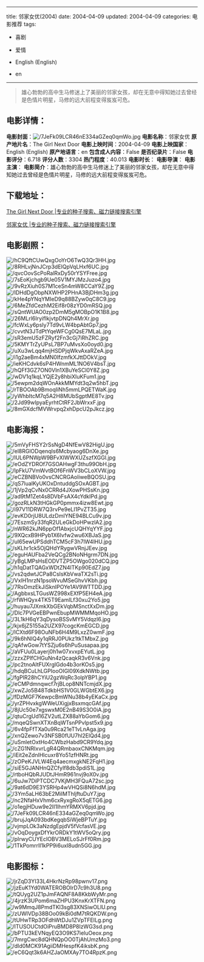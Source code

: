 
---
title: 邻家女优(2004)
date: 2004-04-09
updated: 2004-04-09
categories: 电影推荐
tags:
- 喜剧
- 爱情

- English (English)
- en
---


> 雄心勃勃的高中生马修迷上了美丽的邻家女孩，却在无意中得知她过去曾经是色情片明星，马修的远大前程变得岌岌可危。

## **电影详情**：

**电影封面**：<img src="https://image.tmdb.org/t/p/w200/7JeFk09LCR46nE334aGZeq0qmWo.jpg" alt="/7JeFk09LCR46nE334aGZeq0qmWo.jpg" title="/7JeFk09LCR46nE334aGZeq0qmWo.jpg">
**电影名称**：邻家女优
**原产地片名**：The Girl Next Door
**电影上映时间**：2004-04-09
**电影上映国家**：English (English)
**原产地语言**：en
**包含成人内容**：False
**是否纪录片**：False
**电影评分**：6.718
**评分人数**：3304
**热门程度**：40.013
**电影时长**：
**电影导演**：
**电影主演**：
**电影简介**：雄心勃勃的高中生马修迷上了美丽的邻家女孩，却在无意中得知她过去曾经是色情片明星，马修的远大前程变得岌岌可危。

## **下载地址**：
[The Girl Next Door |专业的种子搜索、磁力链接搜索引擎](https://movie.amd794.com:2083/?search=The%20Girl%20Next%20Door&ordering=&mode=match_phrase&page_size=10&page=1)

[邻家女优 |专业的种子搜索、磁力链接搜索引擎](https://movie.amd794.com:2083/?search=%E9%82%BB%E5%AE%B6%E5%A5%B3%E4%BC%98&ordering=&mode=match_phrase&page_size=10&page=1)
 

## **电影剧照**：
<img src="https://image.tmdb.org/t/p/original/hC9QftCUwQxgOoYrO6TwQ3Qr3HH.jpg" alt="/hC9QftCUwQxgOoYrO6TwQ3Qr3HH.jpg" title="/hC9QftCUwQxgOoYrO6TwQ3Qr3HH.jpg"><img src="https://image.tmdb.org/t/p/original/8RHLvjNnJCrp3dEIQpVqLHxf6UC.jpg" alt="/8RHLvjNnJCrp3dEIQpVqLHxf6UC.jpg" title="/8RHLvjNnJCrp3dEIQpVqLHxf6UC.jpg"><img src="https://image.tmdb.org/t/p/original/qvcOovScPoRalRxDy50rYSYFree.jpg" alt="/qvcOovScPoRalRxDy50rYSYFree.jpg" title="/qvcOovScPoRalRxDy50rYSYFree.jpg"><img src="https://image.tmdb.org/t/p/original/7sEoKjchgb9Ue05V1MYJMzJuzo4.jpg" alt="/7sEoKjchgb9Ue05V1MYJMzJuzo4.jpg" title="/7sEoKjchgb9Ue05V1MYJMzJuzo4.jpg"><img src="https://image.tmdb.org/t/p/original/9vRzXiuh0S7M1ceSn4mW8CCaY9Z.jpg" alt="/9vRzXiuh0S7M1ceSn4mW8CCaY9Z.jpg" title="/9vRzXiuh0S7M1ceSn4mW8CCaY9Z.jpg"><img src="https://image.tmdb.org/t/p/original/lDHdDgObpNXWHP2PHnA3BjDHm3g.jpg" alt="/lDHdDgObpNXWHP2PHnA3BjDHm3g.jpg" title="/lDHdDgObpNXWHP2PHnA3BjDHm3g.jpg"><img src="https://image.tmdb.org/t/p/original/kHe4pYNqYMIeD9q88BZyw0qC8C9.jpg" alt="/kHe4pYNqYMIeD9q88BZyw0qC8C9.jpg" title="/kHe4pYNqYMIeD9q88BZyw0qC8C9.jpg"><img src="https://image.tmdb.org/t/p/original/6MeZfdCezhM2Eif8r08zYD0mRSQ.jpg" alt="/6MeZfdCezhM2Eif8r08zYD0mRSQ.jpg" title="/6MeZfdCezhM2Eif8r08zYD0mRSQ.jpg"><img src="https://image.tmdb.org/t/p/original/sQntWUAO0zp2DmM5gMOBpO1K1B8.jpg" alt="/sQntWUAO0zp2DmM5gMOBpO1K1B8.jpg" title="/sQntWUAO0zp2DmM5gMOBpO1K1B8.jpg"><img src="https://image.tmdb.org/t/p/original/26MLrl6IryifIkjvtpDNQh4MrXr.jpg" alt="/26MLrl6IryifIkjvtpDNQh4MrXr.jpg" title="/26MLrl6IryifIkjvtpDNQh4MrXr.jpg"><img src="https://image.tmdb.org/t/p/original/fcWxLy6psIy7Td9vLW4bpAbtGp7.jpg" alt="/fcWxLy6psIy7Td9vLW4bpAbtGp7.jpg" title="/fcWxLy6psIy7Td9vLW4bpAbtGp7.jpg"><img src="https://image.tmdb.org/t/p/original/cvvtN3JTdPtYqeWFCg0QsE7MLaL.jpg" alt="/cvvtN3JTdPtYqeWFCg0QsE7MLaL.jpg" title="/cvvtN3JTdPtYqeWFCg0QsE7MLaL.jpg"><img src="https://image.tmdb.org/t/p/original/sR3emU5zFZRyf2Fn3cGj7iRhZRC.jpg" alt="/sR3emU5zFZRyf2Fn3cGj7iRhZRC.jpg" title="/sR3emU5zFZRyf2Fn3cGj7iRhZRC.jpg"><img src="https://image.tmdb.org/t/p/original/5KMYTrZyUPsL7BP7uMvsXo0oyd0.jpg" alt="/5KMYTrZyUPsL7BP7uMvsXo0oyd0.jpg" title="/5KMYTrZyUPsL7BP7uMvsXo0oyd0.jpg"><img src="https://image.tmdb.org/t/p/original/uXu3wLqq4mjHSDPjqWkvAxaRZeA.jpg" alt="/uXu3wLqq4mjHSDPjqWkvAxaRZeA.jpg" title="/uXu3wLqq4mjHSDPjqWkvAxaRZeA.jpg"><img src="https://image.tmdb.org/t/p/original/i1g2aeBm4xMN0IfzmfkXJttDOkV.jpg" alt="/i1g2aeBm4xMN0IfzmfkXJttDOkV.jpg" title="/i1g2aeBm4xMN0IfzmfkXJttDOkV.jpg"><img src="https://image.tmdb.org/t/p/original/ieKHCdvk6sP4HWnmML1NO6V4bsT.jpg" alt="/ieKHCdvk6sP4HWnmML1NO6V4bsT.jpg" title="/ieKHCdvk6sP4HWnmML1NO6V4bsT.jpg"><img src="https://image.tmdb.org/t/p/original/hQFf3GZ7ON0Vln1XBuYeSCl0Y8Z.jpg" alt="/hQFf3GZ7ON0Vln1XBuYeSCl0Y8Z.jpg" title="/hQFf3GZ7ON0Vln1XBuYeSCl0Y8Z.jpg"><img src="https://image.tmdb.org/t/p/original/wDV1q1kqLYQjE2y8hbiXIuKFum1.jpg" alt="/wDV1q1kqLYQjE2y8hbiXIuKFum1.jpg" title="/wDV1q1kqLYQjE2y8hbiXIuKFum1.jpg"><img src="https://image.tmdb.org/t/p/original/5ewpm2dqWOnAkkMMYdt3q2w5hbT.jpg" alt="/5ewpm2dqWOnAkkMMYdt3q2w5hbT.jpg" title="/5ewpm2dqWOnAkkMMYdt3q2w5hbT.jpg"><img src="https://image.tmdb.org/t/p/original/rTBOOAb9BmoqIiNh5mmLPQETWaK.jpg" alt="/rTBOOAb9BmoqIiNh5mmLPQETWaK.jpg" title="/rTBOOAb9BmoqIiNh5mmLPQETWaK.jpg"><img src="https://image.tmdb.org/t/p/original/yWhbItcM7q5A2H8MUbSgptME8Tv.jpg" alt="/yWhbItcM7q5A2H8MUbSgptME8Tv.jpg" title="/yWhbItcM7q5A2H8MUbSgptME8Tv.jpg"><img src="https://image.tmdb.org/t/p/original/2Jd99wIpyaEyrhtCtRF2JbWrxxF.jpg" alt="/2Jd99wIpyaEyrhtCtRF2JbWrxxF.jpg" title="/2Jd99wIpyaEyrhtCtRF2JbWrxxF.jpg"><img src="https://image.tmdb.org/t/p/original/8mGXdcfMVWrvpq2xhDpcU2pJkcz.jpg" alt="/8mGXdcfMVWrvpq2xhDpcU2pJkcz.jpg" title="/8mGXdcfMVWrvpq2xhDpcU2pJkcz.jpg">

## **电影海报**：
<img src="https://image.tmdb.org/t/p/original/5mVyFHSY2rSsNgD4NfEwV82HigU.jpg" alt="/5mVyFHSY2rSsNgD4NfEwV82HigU.jpg" title="/5mVyFHSY2rSsNgD4NfEwV82HigU.jpg"><img src="https://image.tmdb.org/t/p/original/el8RGlODqenqIs6Mcbyaog6DnXe.jpg" alt="/el8RGlODqenqIs6Mcbyaog6DnXe.jpg" title="/el8RGlODqenqIs6Mcbyaog6DnXe.jpg"><img src="https://image.tmdb.org/t/p/original/lUL6PNWpW9BFvXIWWXUZszfXGGl.jpg" alt="/lUL6PNWpW9BFvXIWWXUZszfXGGl.jpg" title="/lUL6PNWpW9BFvXIWWXUZszfXGGl.jpg"><img src="https://image.tmdb.org/t/p/original/eOdZYDROf7GSOAHwgF3thu99ObH.jpg" alt="/eOdZYDROf7GSOAHwgF3thu99ObH.jpg" title="/eOdZYDROf7GSOAHwgF3thu99ObH.jpg"><img src="https://image.tmdb.org/t/p/original/lpFkU7VmWvtBOf6FnWV3bCLoXVW.jpg" alt="/lpFkU7VmWvtBOf6FnWV3bCLoXVW.jpg" title="/lpFkU7VmWvtBOf6FnWV3bCLoXVW.jpg"><img src="https://image.tmdb.org/t/p/original/eCZBNBVo0vsCNCRGAoliweBQOSU.jpg" alt="/eCZBNBVo0vsCNCRGAoliweBQOSU.jpg" title="/eCZBNBVo0vsCNCRGAoliweBQOSU.jpg"><img src="https://image.tmdb.org/t/p/original/qS7lualKyUKOxDntuddgSOxAGBT.jpg" alt="/qS7lualKyUKOxDntuddgSOxAGBT.jpg" title="/qS7lualKyUKOxDntuddgSOxAGBT.jpg"><img src="https://image.tmdb.org/t/p/original/1jVp2qCvNx0CRRd4JXowPHSsKn.jpg" alt="/1jVp2qCvNx0CRRd4JXowPHSsKn.jpg" title="/1jVp2qCvNx0CRRd4JXowPHSsKn.jpg"><img src="https://image.tmdb.org/t/p/original/ad9tM1Zet4s8DVbFsAX4cYdkIPd.jpg" alt="/ad9tM1Zet4s8DVbFsAX4cYdkIPd.jpg" title="/ad9tM1Zet4s8DVbFsAX4cYdkIPd.jpg"><img src="https://image.tmdb.org/t/p/original/gozRLkN3tHGkGP0pmmx4izw8Ewt.jpg" alt="/gozRLkN3tHGkGP0pmmx4izw8Ewt.jpg" title="/gozRLkN3tHGkGP0pmmx4izw8Ewt.jpg"><img src="https://image.tmdb.org/t/p/original/i97V11DRW7Q3rvPe9eLI1PvZT35.jpg" alt="/i97V11DRW7Q3rvPe9eLI1PvZT35.jpg" title="/i97V11DRW7Q3rvPe9eLI1PvZT35.jpg"><img src="https://image.tmdb.org/t/p/original/evKD0rjU8ULdzDmIYNE94BLCu9v.jpg" alt="/evKD0rjU8ULdzDmIYNE94BLCu9v.jpg" title="/evKD0rjU8ULdzDmIYNE94BLCu9v.jpg"><img src="https://image.tmdb.org/t/p/original/7EszmSy33fqR2ULeGkDoHPwzlA2.jpg" alt="/7EszmSy33fqR2ULeGkDoHPwzlA2.jpg" title="/7EszmSy33fqR2ULeGkDoHPwzlA2.jpg"><img src="https://image.tmdb.org/t/p/original/nWR62kJN6ppOf1AbxjcUQHYqYYF.jpg" alt="/nWR62kJN6ppOf1AbxjcUQHYqYYF.jpg" title="/nWR62kJN6ppOf1AbxjcUQHYqYYF.jpg"><img src="https://image.tmdb.org/t/p/original/9XQcxB9HPyb1X6Ivfw2wu6XBJaS.jpg" alt="/9XQcxB9HPyb1X6Ivfw2wu6XBJaS.jpg" title="/9XQcxB9HPyb1X6Ivfw2wu6XBJaS.jpg"><img src="https://image.tmdb.org/t/p/original/uI65ewUPSddhTCM5cF3h7lW4lHU.jpg" alt="/uI65ewUPSddhTCM5cF3h7lW4lHU.jpg" title="/uI65ewUPSddhTCM5cF3h7lW4lHU.jpg"><img src="https://image.tmdb.org/t/p/original/sKLhr1ck5OjQHdYRygwVRnjJEev.jpg" alt="/sKLhr1ck5OjQHdYRygwVRnjJEev.jpg" title="/sKLhr1ck5OjQHdYRygwVRnjJEev.jpg"><img src="https://image.tmdb.org/t/p/original/eguHAUFba2VeQCg2BNoNHgrm7DN.jpg" alt="/eguHAUFba2VeQCg2BNoNHgrm7DN.jpg" title="/eguHAUFba2VeQCg2BNoNHgrm7DN.jpg"><img src="https://image.tmdb.org/t/p/original/yBgLMPsHsEODVTZP5OWgo020dCQ.jpg" alt="/yBgLMPsHsEODVTZP5OWgo020dCQ.jpg" title="/yBgLMPsHsEODVTZP5OWgo020dCQ.jpg"><img src="https://image.tmdb.org/t/p/original/h1qDatTQAGxWDtZN4lTKp90EdZ7.jpg" alt="/h1qDatTQAGxWDtZN4lTKp90EdZ7.jpg" title="/h1qDatTQAGxWDtZN4lTKp90EdZ7.jpg"><img src="https://image.tmdb.org/t/p/original/vs2qdwtJCPa8CsIsKbVwaTX2sTi.jpg" alt="/vs2qdwtJCPa8CsIsKbVwaTX2sTi.jpg" title="/vs2qdwtJCPa8CsIsKbVwaTX2sTi.jpg"><img src="https://image.tmdb.org/t/p/original/VxlH1nrzN1psoWvuMSeGhvVKbh.jpg" alt="/VxlH1nrzN1psoWvuMSeGhvVKbh.jpg" title="/VxlH1nrzN1psoWvuMSeGhvVKbh.jpg"><img src="https://image.tmdb.org/t/p/original/7RsOmzEkJiSknIPOYe1AV9WTTDD.jpg" alt="/7RsOmzEkJiSknIPOYe1AV9WTTDD.jpg" title="/7RsOmzEkJiSknIPOYe1AV9WTTDD.jpg"><img src="https://image.tmdb.org/t/p/original/AgbbxsLTGusWZ998xEXfP5EH4eA.jpg" alt="/AgbbxsLTGusWZ998xEXfP5EH4eA.jpg" title="/AgbbxsLTGusWZ998xEXfP5EH4eA.jpg"><img src="https://image.tmdb.org/t/p/original/rfWHQyx4TK5T9EamILf30xu2Yo5.jpg" alt="/rfWHQyx4TK5T9EamILf30xu2Yo5.jpg" title="/rfWHQyx4TK5T9EamILf30xu2Yo5.jpg"><img src="https://image.tmdb.org/t/p/original/huyau7JXmkXbGEkVqbMSnctXxDm.jpg" alt="/huyau7JXmkXbGEkVqbMSnctXxDm.jpg" title="/huyau7JXmkXbGEkVqbMSnctXxDm.jpg"><img src="https://image.tmdb.org/t/p/original/Dlc7PVGeEBPwnEbupMWMMMqoHO.jpg" alt="/Dlc7PVGeEBPwnEbupMWMMMqoHO.jpg" title="/Dlc7PVGeEBPwnEbupMWMMMqoHO.jpg"><img src="https://image.tmdb.org/t/p/original/3L1kH6qY3qDysoBSSvMY5Vdqzl6.jpg" alt="/3L1kH6qY3qDysoBSSvMY5Vdqzl6.jpg" title="/3L1kH6qY3qDysoBSSvMY5Vdqzl6.jpg"><img src="https://image.tmdb.org/t/p/original/kjx6jZ5155a2UZX97cogcKmEGCD.jpg" alt="/kjx6jZ5155a2UZX97cogcKmEGCD.jpg" title="/kjx6jZ5155a2UZX97cogcKmEGCD.jpg"><img src="https://image.tmdb.org/t/p/original/lCXtd6F98OuNFb6H4M9LxzZ0wmF.jpg" alt="/lCXtd6F98OuNFb6H4M9LxzZ0wmF.jpg" title="/lCXtd6F98OuNFb6H4M9LxzZ0wmF.jpg"><img src="https://image.tmdb.org/t/p/original/9k6hNIQ4y1qRRJ0PUkz1tkTMbxZ.jpg" alt="/9k6hNIQ4y1qRRJ0PUkz1tkTMbxZ.jpg" title="/9k6hNIQ4y1qRRJ0PUkz1tkTMbxZ.jpg"><img src="https://image.tmdb.org/t/p/original/qAfwGow7tYSZju6s6hPuSusapaa.jpg" alt="/qAfwGow7tYSZju6s6hPuSusapaa.jpg" title="/qAfwGow7tYSZju6s6hPuSusapaa.jpg"><img src="https://image.tmdb.org/t/p/original/aVFUu0Layerj0h1w07xvxpEYutL.jpg" alt="/aVFUu0Layerj0h1w07xvxpEYutL.jpg" title="/aVFUu0Layerj0h1w07xvxpEYutL.jpg"><img src="https://image.tmdb.org/t/p/original/zzxZPlfCHGuNn4zQcaqkR3v6Vnk.jpg" alt="/zzxZPlfCHGuNn4zQcaqkR3v6Vnk.jpg" title="/zzxZPlfCHGuNn4zQcaqkR3v6Vnk.jpg"><img src="https://image.tmdb.org/t/p/original/pc2tnoAItFUXrglGdo4b3orKOs5.jpg" alt="/pc2tnoAItFUXrglGdo4b3orKOs5.jpg" title="/pc2tnoAItFUXrglGdo4b3orKOs5.jpg"><img src="https://image.tmdb.org/t/p/original/hdqBCuLhLGPIooOIGl09XdkNWtb.jpg" alt="/hdqBCuLhLGPIooOIGl09XdkNWtb.jpg" title="/hdqBCuLhLGPIooOIGl09XdkNWtb.jpg"><img src="https://image.tmdb.org/t/p/original/fgPIR28hCYiU2gzWqRc3olpYBP1.jpg" alt="/fgPIR28hCYiU2gzWqRc3olpYBP1.jpg" title="/fgPIR28hCYiU2gzWqRc3olpYBP1.jpg"><img src="https://image.tmdb.org/t/p/original/eCMPdmnqwcf7rjBLop8NNTcmjdX.jpg" alt="/eCMPdmnqwcf7rjBLop8NNTcmjdX.jpg" title="/eCMPdmnqwcf7rjBLop8NNTcmjdX.jpg"><img src="https://image.tmdb.org/t/p/original/xwZJo5B48TdkbHS1V0GLWGbtEX6.jpg" alt="/xwZJo5B48TdkbHS1V0GLWGbtEX6.jpg" title="/xwZJo5B48TdkbHS1V0GLWGbtEX6.jpg"><img src="https://image.tmdb.org/t/p/original/fDzMGF7KewpcBmWNu38b4yEKaCx.jpg" alt="/fDzMGF7KewpcBmWNu38b4yEKaCx.jpg" title="/fDzMGF7KewpcBmWNu38b4yEKaCx.jpg"><img src="https://image.tmdb.org/t/p/original/yrZPHvxkgWWeUXigjxBsxmqcGAf.jpg" alt="/yrZPHvxkgWWeUXigjxBsxmqcGAf.jpg" title="/yrZPHvxkgWWeUXigjxBsxmqcGAf.jpg"><img src="https://image.tmdb.org/t/p/original/8jUc50e7xgswxM0E2nB49S3O0iA.jpg" alt="/8jUc50e7xgswxM0E2nB49S3O0iA.jpg" title="/8jUc50e7xgswxM0E2nB49S3O0iA.jpg"><img src="https://image.tmdb.org/t/p/original/qtuCrgUd16ZV2utLZX88aYbGom6.jpg" alt="/qtuCrgUd16ZV2utLZX88aYbGom6.jpg" title="/qtuCrgUd16ZV2utLZX88aYbGom6.jpg"><img src="https://image.tmdb.org/t/p/original/mqeQSwnXTXnBqWTsnPPvIpst5x9.jpg" alt="/mqeQSwnXTXnBqWTsnPPvIpst5x9.jpg" title="/mqeQSwnXTXnBqWTsnPPvIpst5x9.jpg"><img src="https://image.tmdb.org/t/p/original/6v4fpFfTXa0u9Rca21eT1vLnAga.jpg" alt="/6v4fpFfTXa0u9Rca21eT1vLnAga.jpg" title="/6v4fpFfTXa0u9Rca21eT1vLnAga.jpg"><img src="https://image.tmdb.org/t/p/original/xnQZewo7v3NFSB0fUU7hl2ElQd4.jpg" alt="/xnQZewo7v3NFSB0fUU7hl2ElQd4.jpg" title="/xnQZewo7v3NFSB0fUU7hl2ElQd4.jpg"><img src="https://image.tmdb.org/t/p/original/uSmletOxtHo4CWbzHabd9CR9Ydq.jpg" alt="/uSmletOxtHo4CWbzHabd9CR9Ydq.jpg" title="/uSmletOxtHo4CWbzHabd9CR9Ydq.jpg"><img src="https://image.tmdb.org/t/p/original/cZG1NRIxvrLgR4QRmbaoxCNKMqm.jpg" alt="/cZG1NRIxvrLgR4QRmbaoxCNKMqm.jpg" title="/cZG1NRIxvrLgR4QRmbaoxCNKMqm.jpg"><img src="https://image.tmdb.org/t/p/original/iEit2eZdnIHlcuxr8Yo51zfHNRt.jpg" alt="/iEit2eZdnIHlcuxr8Yo51zfHNRt.jpg" title="/iEit2eZdnIHlcuxr8Yo51zfHNRt.jpg"><img src="https://image.tmdb.org/t/p/original/zOPeKJVLW4Eq4aecmxgkNE2FqH1.jpg" alt="/zOPeKJVLW4Eq4aecmxgkNE2FqH1.jpg" title="/zOPeKJVLW4Eq4aecmxgkNE2FqH1.jpg"><img src="https://image.tmdb.org/t/p/original/siE5GJANHnQZCfyIf8db3pdiS1L.jpg" alt="/siE5GJANHnQZCfyIf8db3pdiS1L.jpg" title="/siE5GJANHnQZCfyIf8db3pdiS1L.jpg"><img src="https://image.tmdb.org/t/p/original/rtboHQbRJUDtJHmR961nvj9oX0v.jpg" alt="/rtboHQbRJUDtJHmR961nvj9oX0v.jpg" title="/rtboHQbRJUDtJHmR961nvj9oX0v.jpg"><img src="https://image.tmdb.org/t/p/original/6uJw7DiPTCDC7VKjMH3FQuA72sc.jpg" alt="/6uJw7DiPTCDC7VKjMH3FQuA72sc.jpg" title="/6uJw7DiPTCDC7VKjMH3FQuA72sc.jpg"><img src="https://image.tmdb.org/t/p/original/9at6dD9E3YSRHp4wVHQSi8N6hdM.jpg" alt="/9at6dD9E3YSRHp4wVHQSi8N6hdM.jpg" title="/9at6dD9E3YSRHp4wVHQSi8N6hdM.jpg"><img src="https://image.tmdb.org/t/p/original/3Ym5aLH63bE2MiIMThljftuDuY7.jpg" alt="/3Ym5aLH63bE2MiIMThljftuDuY7.jpg" title="/3Ym5aLH63bE2MiIMThljftuDuY7.jpg"><img src="https://image.tmdb.org/t/p/original/nc2NfaHxVhm6cxRyxgRoX5qETG6.jpg" alt="/nc2NfaHxVhm6cxRyxgRoX5qETG6.jpg" title="/nc2NfaHxVhm6cxRyxgRoX5qETG6.jpg"><img src="https://image.tmdb.org/t/p/original/o1egjHDuw9e2II1IhmYRMXV6pjd.jpg" alt="/o1egjHDuw9e2II1IhmYRMXV6pjd.jpg" title="/o1egjHDuw9e2II1IhmYRMXV6pjd.jpg"><img src="https://image.tmdb.org/t/p/original/7JeFk09LCR46nE334aGZeq0qmWo.jpg" alt="/7JeFk09LCR46nE334aGZeq0qmWo.jpg" title="/7JeFk09LCR46nE334aGZeq0qmWo.jpg"><img src="https://image.tmdb.org/t/p/original/brujJqA093bdKegqbSiWjeBPTuY.jpg" alt="/brujJqA093bdKegqbSiWjeBPTuY.jpg" title="/brujJqA093bdKegqbSiWjeBPTuY.jpg"><img src="https://image.tmdb.org/t/p/original/vjmpLOk3aNzdgEpjdV5fVcfasVE.jpg" alt="/vjmpLOk3aNzdgEpjdV5fVcfasVE.jpg" title="/vjmpLOk3aNzdgEpjdV5fVcfasVE.jpg"><img src="https://image.tmdb.org/t/p/original/vOqDoygxDfYkrORDkY1tWV5oQry.jpg" alt="/vOqDoygxDfYkrORDkY1tWV5oQry.jpg" title="/vOqDoygxDfYkrORDkY1tWV5oQry.jpg"><img src="https://image.tmdb.org/t/p/original/pIrwyCUYEcIOBV3MELoSJrFf0Rm.jpg" alt="/pIrwyCUYEcIOBV3MELoSJrFf0Rm.jpg" title="/pIrwyCUYEcIOBV3MELoSJrFf0Rm.jpg"><img src="https://image.tmdb.org/t/p/original/1TkPomrrIl1kPP9i6uxI8udn5GG.jpg" alt="/1TkPomrrIl1kPP9i6uxI8udn5GG.jpg" title="/1TkPomrrIl1kPP9i6uxI8udn5GG.jpg">

## **电影图标**：
<img src="https://image.tmdb.org/t/p/original/jrZqD3YI33L4HkrNzRp98pwnv17.png" alt="/jrZqD3YI33L4HkrNzRp98pwnv17.png" title="/jrZqD3YI33L4HkrNzRp98pwnv17.png"><img src="https://image.tmdb.org/t/p/original/jzEuK1Yd0WATEROBOIrD7c9h3U8.png" alt="/jzEuK1Yd0WATEROBOIrD7c9h3U8.png" title="/jzEuK1Yd0WATEROBOIrD7c9h3U8.png"><img src="https://image.tmdb.org/t/p/original/tQUyg2UZ1pJmFAQNF8A8KkbWyMr.png" alt="/tQUyg2UZ1pJmFAQNF8A8KkbWyMr.png" title="/tQUyg2UZ1pJmFAQNF8A8KkbWyMr.png"><img src="https://image.tmdb.org/t/p/original/4jrzK3UPom6maZHPU3KnxKrXTFN.png" alt="/4jrzK3UPom6maZHPU3KnxKrXTFN.png" title="/4jrzK3UPom6maZHPU3KnxKrXTFN.png"><img src="https://image.tmdb.org/t/p/original/w9MmqJ8PmdTKl3sg83XNSiwOLlU.png" alt="/w9MmqJ8PmdTKl3sg83XNSiwOLlU.png" title="/w9MmqJ8PmdTKl3sg83XNSiwOLlU.png"><img src="https://image.tmdb.org/t/p/original/zUWlVDp38BOo09kBi0dM7tRQKDW.png" alt="/zUWlVDp38BOo09kBi0dM7tRQKDW.png" title="/zUWlVDp38BOo09kBi0dM7tRQKDW.png"><img src="https://image.tmdb.org/t/p/original/tUHwTRp3OFdhWtDJu1ZVpTFEILg.png" alt="/tUHwTRp3OFdhWtDJu1ZVpTFEILg.png" title="/tUHwTRp3OFdhWtDJu1ZVpTFEILg.png"><img src="https://image.tmdb.org/t/p/original/lTUSOUCtdOiPruBMD8P8lzWG3sd.png" alt="/lTUSOUCtdOiPruBMD8P8lzWG3sd.png" title="/lTUSOUCtdOiPruBMD8P8lzWG3sd.png"><img src="https://image.tmdb.org/t/p/original/bPTU3kEVNqyEQ3O9KS7ieluOeox.png" alt="/bPTU3kEVNqyEQ3O9KS7ieluOeox.png" title="/bPTU3kEVNqyEQ3O9KS7ieluOeox.png"><img src="https://image.tmdb.org/t/p/original/7mrgCwc8dQHNQpOO0TjAhUmzMo3.png" alt="/7mrgCwc8dQHNQpOO0TjAhUmzMo3.png" title="/7mrgCwc8dQHNQpOO0TjAhUmzMo3.png"><img src="https://image.tmdb.org/t/p/original/dId0MCK91AgiiDMHespfK4iksbK.png" alt="/dId0MCK91AgiiDMHespfK4iksbK.png" title="/dId0MCK91AgiiDMHespfK4iksbK.png"><img src="https://image.tmdb.org/t/p/original/eC6Qqt3k6AHZJaOMXAy7TO4RpzK.png" alt="/eC6Qqt3k6AHZJaOMXAy7TO4RpzK.png" title="/eC6Qqt3k6AHZJaOMXAy7TO4RpzK.png">
